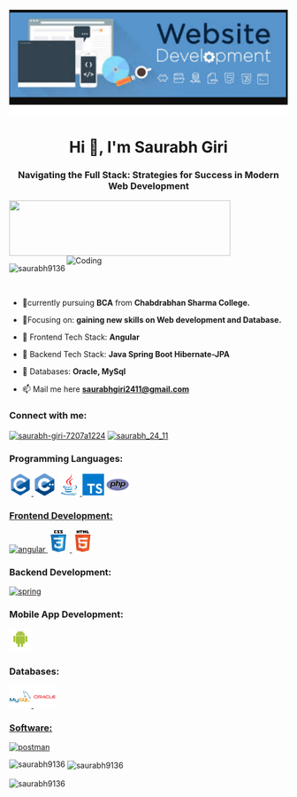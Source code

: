 ![logo](https://github.com/saurabh9136/saurabh9136/blob/main/abc.png)
<h1 align="center">Hi 👋, I'm Saurabh Giri</h1>
<h3 align="center">Navigating the Full Stack: Strategies for Success in Modern Web Development</h3>
<img align="center"  height ="100" width="400" src="https://www.careerguide.com/career/wp-content/uploads/2019/12/a6b9b58d0cbee9e5b28b9c78b6b68f78.gif">
<img align="right" alt="Coding" width="400" src="https://media.tenor.com/-UygBh3nnfEAAAAC/coding.gif">
<p align="left"> <img src="https://komarev.com/ghpvc/?username=saurabh9136&label=Profile%20views&color=0e75b6&style=flat" alt="saurabh9136" /> </p>

<p align="left"> <a href="https://twitter.com/" target="blank"><img src="https://img.shields.io/twitter/follow/?logo=twitter&style=for-the-badge" alt="" /></a> </p>

- 🔭currently pursuing **BCA** from **Chabdrabhan Sharma College.**

- 🤝Focusing on: **gaining new skills on Web development and Database.**

- 🌱 Frontend Tech Stack: **Angular**

- 🌱 Backend Tech Stack: **Java Spring Boot Hibernate-JPA**

- 🌱 Databases: **Oracle, MySql**

- 📫 Mail me here **saurabhgiri2411@gmail.com**

<h3 align="left">Connect with me:</h3>
<p align="left">
<a href="https://linkedin.com/in/saurabh-giri-7207a1224" target="blank"><img align="center" src="https://raw.githubusercontent.com/rahuldkjain/github-profile-readme-generator/master/src/images/icons/Social/linked-in-alt.svg" alt="saurabh-giri-7207a1224" height="30" width="40" /></a>
<a href="https://instagram.com/saurabh_24_11" target="blank"><img align="center" src="https://raw.githubusercontent.com/rahuldkjain/github-profile-readme-generator/master/src/images/icons/Social/instagram.svg" alt="saurabh_24_11" height="30" width="40" /></a>
</p>

<h3 align="left">Programming Languages:</h3>
<p align="left"><a href="https://www.cprogramming.com/" target="_blank" rel="noreferrer"> <img src="https://raw.githubusercontent.com/devicons/devicon/master/icons/c/c-original.svg" alt="c" width="40" height="40"/> </a> <a href="https://www.w3schools.com/cpp/" target="_blank" rel="noreferrer"> <img src="https://raw.githubusercontent.com/devicons/devicon/master/icons/cplusplus/cplusplus-original.svg" alt="cplusplus" width="40" height="40"/></a> <a href="https://www.java.com" target="_blank" rel="noreferrer"> <img src="https://raw.githubusercontent.com/devicons/devicon/master/icons/java/java-original.svg" alt="java" width="40" height="40"/>  </a> <a href="https://www.typescriptlang.org/" target="_blank" rel="noreferrer"> <img src="https://raw.githubusercontent.com/devicons/devicon/master/icons/typescript/typescript-original.svg" alt="typescript" width="40" height="40"/></a> <a href="https://www.php.net" target="_blank" rel="noreferrer"> <img src="https://raw.githubusercontent.com/devicons/devicon/master/icons/php/php-original.svg" alt="php" width="40" height="40"/> 
<h3 align="left">Frontend Development:</h3>	
	<a href="https://angular.io" target="_blank" rel="noreferrer"> <img src="https://angular.io/assets/images/logos/angular/angular.svg" alt="angular" width="40" height="40"/> 
  <a href="https://www.w3schools.com/css/" target="_blank" rel="noreferrer"> <img src="https://raw.githubusercontent.com/devicons/devicon/master/icons/css3/css3-original-wordmark.svg" alt="css3" width="40" height="40"/> </a> <a href="https://www.w3.org/html/" target="_blank" rel="noreferrer"> <img src="https://raw.githubusercontent.com/devicons/devicon/master/icons/html5/html5-original-wordmark.svg" alt="html5" width="40" height="40"/>  </a>
<h3 align="left">Backend Development:</h3>	
	 <a href="https://spring.io/" target="_blank" rel="noreferrer"> <img src="https://www.vectorlogo.zone/logos/springio/springio-icon.svg" alt="spring" width="40" height="40"/>  </a>
<h3 align="left">Mobile App Development:</h3>
		<a href="https://developer.android.com" target="_blank" rel="noreferrer"> <img src="https://raw.githubusercontent.com/devicons/devicon/master/icons/android/android-original-wordmark.svg" alt="android" width="40" height="40"/> </a>
	</a>  </p>
<h3 align="left">Databases:</h3>

 <a href="https://www.mysql.com/" target="_blank" rel="noreferrer"> <img src="https://raw.githubusercontent.com/devicons/devicon/master/icons/mysql/mysql-original-wordmark.svg" alt="mysql" width="40" height="40"/> </a>  <a href="https://www.oracle.com/" target="_blank" rel="noreferrer"> <img src="https://raw.githubusercontent.com/devicons/devicon/master/icons/oracle/oracle-original.svg" alt="oracle" width="40" height="40"/>
 <h3 align="left">Software:</h3>
	<a href="https://postman.com" target="_blank" rel="noreferrer"> <img src="https://www.vectorlogo.zone/logos/getpostman/getpostman-icon.svg" alt="postman" width="40" height="40"/> </a>
  
	
<p><img align="left" src="https://github-readme-stats.vercel.app/api/top-langs?username=saurabh9136&show_icons=true&locale=en&layout=compact" alt="saurabh9136" /></p>

<p>&nbsp;<img align="center" src="https://github-readme-stats.vercel.app/api?username=saurabh9136&show_icons=true&locale=en" alt="saurabh9136" /></p>

<p><img align="center" src="https://github-readme-streak-stats.herokuapp.com/?user=saurabh9136&" alt="saurabh9136" /></p>
	
